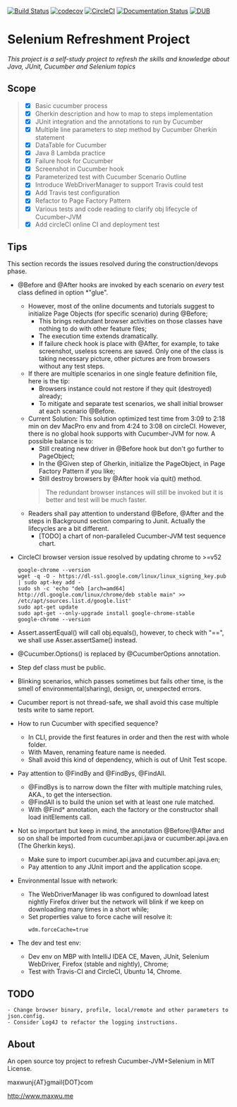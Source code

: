 [![Build Status](https://travis-ci.org/maxwu/cucumber-java-toy.svg?branch=master)](https://travis-ci.org/maxwu/cucumber-java-toy)
[![codecov](https://codecov.io/gh/maxwu/cucumber-java-toy/branch/master/graph/badge.svg)](https://codecov.io/gh/maxwu/cucumber-java-toy)
[![CircleCI](https://circleci.com/gh/maxwu/cucumber-java-toy.svg?style=svg)](https://circleci.com/gh/maxwu/cucumber-java-toy)
[![Documentation Status](https://readthedocs.org/projects/cucumber-java-toy/badge/?version=latest)](http://cucumber-java-toy.readthedocs.io/en/latest/?badge=latest)
[![DUB](https://img.shields.io/dub/l/vibe-d.svg)]()

# Selenium Refreshment Project

*This project is a self-study project to refresh the skills and knowledge about Java, JUnit, Cucumber and Selenium topics*

## Scope
>* [X] Basic cucumber process
>* [X] Gherkin description and how to map to steps implementation
>* [X] JUnit integration and the annotations to run by Cucumber
>* [X] Multiple line parameters to step method by Cucumber Gherkin statement
>* [X] DataTable for Cucumber 
>* [X] Java 8 Lambda practice
>* [X] Failure hook for Cucumber
>* [X] Screenshot in Cucumber hook
>* [X] Parameterized test with Cucumber Scenario Outline
>* [X] Introduce WebDriverManager to support Travis could test
>* [X] Add Travis test configuration
>* [X] Refactor to Page Factory Pattern
>* [X] Various tests and code reading to clarify obj lifecycle of Cucumber-JVM
>* [X] Add circleCI online CI and deployment test

## Tips
This section records the issues resolved during the construction/devops phase.

- @Before and @After hooks are invoked by each scenario on *every* test class defined in option *"glue".
    - However, most of the online documents and tutorials suggest to initialize Page Objects (for specific scenario) during @Before;
        - This brings redundant browser activities on those classes have nothing to do with other feature files;
        - The execution time extends dramatically.
        - If failure check hook is place with @After, for example, to take screenshot, useless screens are saved. 
          Only one of the class is taking necessary picture, other pictures are from browsers without any test steps.
    - If there are multiple scenarios in one single feature definition file, here is the tip:
        - Browsers instance could not restore if they quit (destroyed) already;
        - To mitigate and separate test scenarios, we shall initial browser at each scenario @Before.
    - Current Solution:
      This solution optimized test time from 3:09 to 2:18 min on dev MacPro env and from 4:24 to 3:08 on circleCI.
      However, there is no global hook supports with Cucumber-JVM for now. A possible balance is to:
        - Still creating new driver in @Before hook but don't go further to PageObject;
        - In the @Given step of Gherkin, initialize the PageObject, in Page Factory Pattern if you like;
        - Still destroy browsers by @After hook via quit() method.
        > The redundant browser instances will still be invoked but it is better and test will be much faster.
    - Readers shall pay attention to understand @Before, @After and the steps in Background section comparing to Junit.
      Actually the lifecycles are a bit different. 
        - [TODO] a chart of non-paralleled Cucumber-JVM test sequence chart.
- CircleCI browser version issue resolved by updating chrome to >=v52
    ```
    google-chrome --version
    wget -q -O - https://dl-ssl.google.com/linux/linux_signing_key.pub | sudo apt-key add -
    sudo sh -c 'echo "deb [arch=amd64] http://dl.google.com/linux/chrome/deb stable main" >> /etc/apt/sources.list.d/google.list'
    sudo apt-get update
    sudo apt-get --only-upgrade install google-chrome-stable
    google-chrome --version
    ```
- Assert.assertEqual() will call obj.equals(), however, to check with "==", we shall use Asser.assertSame() instead.

- @Cucumber.Options() is replaced by @CucumberOptions annotation.

- Step def class must be public.

- Blinking scenarios, which passes sometimes but fails other time, is the smell of environmental(sharing), design, or, unexpected errors.

- Cucumber report is not thread-safe, we shall avoid this case multiple tests write to same report.

- How to run Cucumber with specified sequence?
    - In CLI, provide the first features in order and then the rest with whole folder.
    - With Maven, renaming feature name is needed.
    * Shall avoid this kind of dependency, which is out of Unit Test scope.

- Pay attention to @FindBy and @FindBys, @FindAll.
    - @FindBys is to narrow down the filter with multiple matching rules, AKA., to get the intersection.
    - @FindAll is to build the union set with at least one rule matched.
    - With @Find* annotation, each the factory or the constructor shall load initElements call.

- Not so important but keep in mind, the annotation @Before/@After and so on shall be imported from cucumber.api.java or cucumber.api.java.en (The Gherkin keys).
    - Make sure to import cucumber.api.java and cucumber.api.java.en;
    - Pay attention to any JUnit import and the application scope.

- Environmental Issue with network:
    - The WebDriverManager lib was configured to download latest nightly Firefox driver but the network will blink if we keep on downloading many times in a short while;
    - Set properties value to force cache will resolve it:
        ```
        wdm.forceCache=true
        ```
- The dev and test env:
    - Dev env on MBP with IntelliJ IDEA CE, Maven, JUnit, Selenium WebDriver, Firefox (stable and nightly), Chrome;
    - Test with Travis-CI and CircleCI, Ubuntu 14, Chrome.
    
## TODO
```
- Change browser binary, profile, local/remote and other parameters to json.config.
- Consider Log4J to refactor the logging instructions.
```

## About
An open source toy project to refresh Cucumber-JVM+Selenium in MIT License.

maxwunj{AT}gmail{DOT}com 

http://www.maxwu.me